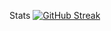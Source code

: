 Stats 
[![GitHub Streak](https://streak-stats.demolab.com?user=matthewgroenendijk&theme=synthwave&border_radius=5)](https://git.io/streak-stats)
